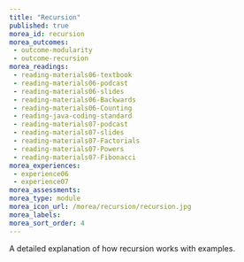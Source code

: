```yaml
---
title: "Recursion"
published: true
morea_id: recursion 
morea_outcomes:
 - outcome-modularity
 - outcome-recursion
morea_readings:
 - reading-materials06-textbook
 - reading-materials06-podcast 
 - reading-materials06-slides 
 - reading-materials06-Backwards
 - reading-materials06-Counting       
 - reading-java-coding-standard
 - reading-materials07-podcast
 - reading-materials07-slides
 - reading-materials07-Factorials
 - reading-materials07-Powers 
 - reading-materials07-Fibonacci
morea_experiences:
 - experience06
 - experience07 
morea_assessments:
morea_type: module
morea_icon_url: /morea/recursion/recursion.jpg
morea_labels:
morea_sort_order: 4
---
```


A detailed explanation of how recursion works with examples.